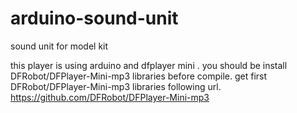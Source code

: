# arduino-sound-unit
sound unit for model kit

this player is using arduino and dfplayer mini .
you should be install DFRobot/DFPlayer-Mini-mp3 libraries before compile.
get first DFRobot/DFPlayer-Mini-mp3 libraries following url.
https://github.com/DFRobot/DFPlayer-Mini-mp3

